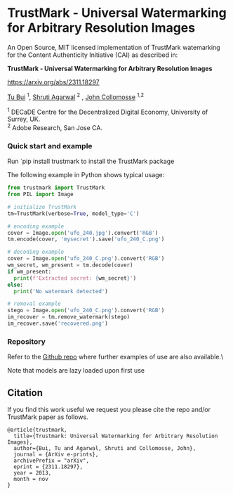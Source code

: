 # TrustMark - Universal Watermarking for Arbitrary Resolution Images

An Open Source, MIT licensed implementation of TrustMark watemarking for the Content Authenticity Initiative (CAI) as described in:

**TrustMark - Universal Watermarking for Arbitrary Resolution Images**

https://arxiv.org/abs/2311.18297

[Tu Bui](https://www.surrey.ac.uk/people/tu-bui) <sup>1</sup>, [Shruti Agarwal](https://research.adobe.com/person/shruti-agarwal/)  <sup>2</sup> , [John Collomosse](https://www.collomosse.com)  <sup>1,2</sup>

<sup>1</sup> DECaDE Centre for the Decentralized Digital Economy, University of Surrey, UK. \
<sup>2</sup> Adobe Research, San Jose CA.


### Quick start and example

Run `pip install trustmark to install the TrustMark package

The following example in Python shows typical usage:
```python
from trustmark import TrustMark
from PIL import Image

# initialize TrustMark 
tm=TrustMark(verbose=True, model_type='C')

# encoding example
cover = Image.open('ufo_240.jpg').convert('RGB')
tm.encode(cover, 'mysecret').save('ufo_240_C.png')

# decoding example
cover = Image.open('ufo_240_C.png').convert('RGB')
wm_secret, wm_present = tm.decode(cover)
if wm_present:
  print(f'Extracted secret: {wm_secret}')
else:
  print('No watermark detected')

# removal example
stego = Image.open('ufo_240_C.png').convert('RGB')
im_recover = tm.remove_watermark(stego)
im_recover.save('recovered.png')
```

### Repository

Refer to the [Github repo](https://github.com/adobe/trustmark) where further examples of use are also available.\

Note that models are lazy loaded upon first use


## Citation
   
If you find this work useful we request you please cite the repo and/or TrustMark paper as follows.

```
@article{trustmark,
  title={Trustmark: Universal Watermarking for Arbitrary Resolution Images},
  author={Bui, Tu and Agarwal, Shruti and Collomosse, John},
  journal = {ArXiv e-prints},
  archivePrefix = "arXiv",
  eprint = {2311.18297},
  year = 2013,
  month = nov
}    
```
